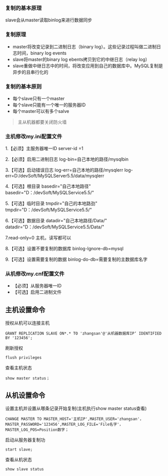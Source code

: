### **复制的基本原理**

slave会从master读取binlog来进行数据同步

### **复制原理**

- master将改变记录到二进制日志（binary log）。这些记录过程叫做二进制日志时间，binary log events
- slave将master的binary log ebents拷贝到它的中继日志（relay log）
- slave重做中继日志中的时间，将改变应用到自己的数据库中。MySQL复制是异步的且串行化的



### **复制的基本原则**

- 每个slave只有一个master
- 每个slave只能有一个唯一的服务器ID
- 每个master可以有多个salve

> 主从机器都要关闭防火墙



### **主机修改my.ini配置文件**  

1.【必须】主服务器唯一ID    server-id =1  

2.【必须】启用二进制日志    log-bin=自己本地的路径/mysqlbin  

3.【可选】启动错误日志    log-err=自己本地的路径/mysqlerr    log-err=D:/devSoft/MySQLServer5.5/data/mysqlerr  

4.【可选】根目录    basedir="自己本地路径"    basedir="D：/devSoft/MySQLService5.5/"  

5.【可选】临时目录    tmpdir="自己的本地路劲"    tmpdir="D：/devSoft/MySQLService5.5/"  

6.【可选】数据目录    datadir="自己本地路径/Data/"    datadir="D：/devSoft/MySQLService5.5/Data/"  

7.read-only=0    主机，读写都可以  

8.【可选】设置不要复制的数据库    binlog-lgnore-db=mysql  

9.【可选】设置需要复制的数据    binlog-do-db=需要复制的主数据库名字

### **从机修改my.cnf配置文件**

- 【必须】从服务器唯一ID 
- 【可选】启用二进制文件



## **主机设置命令**

授权从机可以连接主机

```
GRANT REPLICATION SLAVE ON*.* TO 'zhangsan'@'从机器数据库IP‘ IDENTIFIED BY '123456';
```

刷新授权

```
flush privileges
```

查看主机状态

```
show master status；
```

## **从机设置命令**

设置主机并设置从哪条记录开始复制(主机执行show master status查看)

```
CHANGE MASTER TO MASTER_HOST='主机IP',MASTER_USER='zhangsan'，MASTER_PASSWORD='123456',MASTER_LOG_FILE='File名字'，MASTER_LOG_POS=Position数字；
```

启动从服务器复制功

```
start slave;
```

查看从机状态

```
show slave status
```

